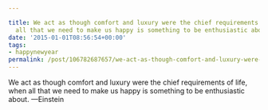 ```yaml
---

title: We act as though comfort and luxury were the chief requirements of life, when
  all that we need to make us happy is something to be enthusiastic about.
date: '2015-01-01T08:56:54+00:00'
tags:
- happynewyear
permalink: /post/106782687657/we-act-as-though-comfort-and-luxury-were-the-chief
---
```

We act as though comfort and luxury were the chief requirements of life, when all that we need to make us happy is something to be enthusiastic about.
—Einstein
